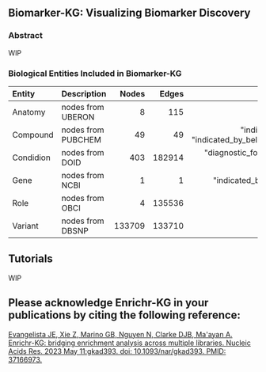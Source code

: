 ## Biomarker-KG: Visualizing Biomarker Discovery


### Abstract

WIP 


### Biological Entities Included in Biomarker-KG
| Entity    | Description        |   Nodes |   Edges |                                      Relations|
|:----------|:-------------------|--------:|--------:|----------------------------------------------------------------------------------:|
| Anatomy   | nodes from UBERON  |       8 |     115 | "determined_using_sample_from"                                                      |
| Compound  | nodes from PUBCHEM |      49 |      49 | "indicated_by_above_normal_level_of", "indicated_by_below_normal_level_of_(Compound)" |
| Condidion | nodes from DOID    |     403 |  182914 | "diagnostic_for", "indicates_risk_of_developing", "prognostic_for"                      |
| Gene      | nodes from NCBI    |       1 |       1 | "indicated_by_below_normal_level_of_(Gene)"                                         |
| Role      | nodes from OBCI    |       4 |  135536 | "has_best_classification"                                                           |
| Variant   | nodes from DBSNP   |  133709 |  133710 | "indicated_by_presence_of"                                                          |

## Tutorials

WIP

## Please acknowledge Enrichr-KG in your publications by citing the following reference:

[Evangelista JE, Xie Z, Marino GB, Nguyen N, Clarke DJB, Ma'ayan A. Enrichr-KG: bridging enrichment analysis across multiple libraries. Nucleic Acids Res. 2023 May 11:gkad393. doi: 10.1093/nar/gkad393. PMID: 37166973.](https://academic.oup.com/nar/article/51/W1/W168/7160192)